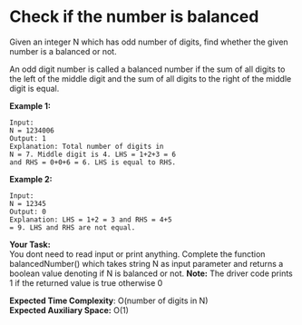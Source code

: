 # Check if the number is balanced

Given an integer N which has odd number of digits, find whether the given number is a balanced or not.

An odd digit number is called a balanced number if the sum of all digits to the left of the middle digit and the sum of all digits to the right of the middle digit is equal.

**Example 1:**
```
Input:
N = 1234006
Output: 1 
Explanation: Total number of digits in
N = 7. Middle digit is 4. LHS = 1+2+3 = 6
and RHS = 0+0+6 = 6. LHS is equal to RHS. 
```
**Example 2:**
```
Input:
N = 12345
Output: 0
Explanation: LHS = 1+2 = 3 and RHS = 4+5
= 9. LHS and RHS are not equal.
```
**Your Task:**<br>
You dont need to read input or print anything. Complete the function balancedNumber() which takes string N as input parameter and returns a boolean value denoting if N is balanced or not.
**Note:** The driver code prints 1 if the returned value is true otherwise 0


**Expected Time Complexity**: O(number of digits in N)<br>
**Expected Auxiliary Space:** O(1)
